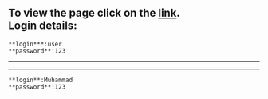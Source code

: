To view the page click on the [link](https://muhammad-21.github.io/calendar-events/).  
Login details:  
-----------------------------------------------------------------------------------
    **login***:user   
    **password**:123  
***********************************************************************************
-----------------------------------------------------------------------------------
    **login**:Muhammad  
    **password**:123  